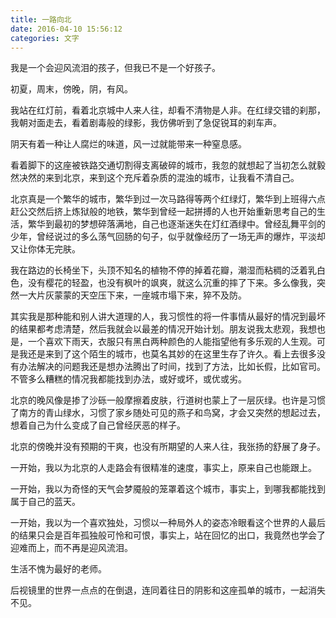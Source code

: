 ```yaml
---
title: 一路向北
date: 2016-04-10 15:56:12
categories: 文字
---
```

我是一个会迎风流泪的孩子，但我已不是一个好孩子。

初夏，周末，傍晚，阴，有风。

我站在红灯前，看着北京城中人来人往，却看不清物是人非。在红绿交错的刹那，我朝对面走去，看着剧毒般的绿影，我仿佛听到了急促锐耳的刹车声。

阴天有着一种让人腐烂的味道，风一过就能带来一种窒息感。

看着脚下的这座被铁路交通切割得支离破碎的城市，我忽的就想起了当初怎么就毅然决然的来到北京，来到这个充斥着杂质的混浊的城市，让我看不清自己。

北京真是一个繁华的城市，繁华到过一次马路得等两个红绿灯，繁华到上班得六点赶公交然后挤上炼狱般的地铁，繁华到曾经一起拼搏的人也开始重新思考自己的生活，繁华到最初的梦想碎落满地，自己也逐渐迷失在灯红酒绿中。曾经乱舞平剑的少年，曾经说过的多么荡气回肠的句子，似乎就像经历了一场无声的爆炸，平淡却又让你体无完肤。

<!--more-->

我在路边的长椅坐下，头顶不知名的植物不停的掉着花瓣，潮湿而粘稠的泛着乳白色，没有樱花的轻盈，也没有枫叶的飒爽，就这么沉重的摔了下来。多么像我，突然一大片灰蒙蒙的天空压下来，一座城市塌下来，猝不及防。

其实我是那种能和别人讲大道理的人，我习惯性的将一件事情从最好的情况到最坏的结果都考虑清楚，然后我就会以最差的情况开始计划。朋友说我太悲观，我想也是，一个喜欢下雨天，衣服只有黑白两种颜色的人能指望他有多乐观的人生观。可是我还是来到了这个陌生的城市，也莫名其妙的在这里生存了许久。看上去很多没有办法解决的问题我还是想办法腾出了时间，找到了方法，比如长假，比如官司。不管多么糟糕的情况我都能找到办法，或好或坏，或优或劣。

北京的晚风像是掺了沙砾一般摩擦着皮肤，行道树也蒙上了一层灰绿。也许是习惯了南方的青山绿水，习惯了家乡随处可见的燕子和鸟窝，才会又突然的想起过去，想着自己为什么变成了自己曾经厌恶的样子。

北京的傍晚并没有预期的干爽，也没有所期望的人来人往，我张扬的舒展了身子。

一开始，我以为北京的人走路会有很精准的速度，事实上，原来自己也能跟上。

一开始，我以为奇怪的天气会梦魇般的笼罩着这个城市，事实上，到哪我都能找到属于自己的蓝天。

一开始，我以为一个喜欢独处，习惯以一种局外人的姿态冷眼看这个世界的人最后的结果只会是百年孤独般可怜和可恨，事实上，站在回忆的出口，我竟然也学会了迎难而上，而不再是迎风流泪。

生活不愧为最好的老师。

后视镜里的世界一点点的在倒退，连同着往日的阴影和这座孤单的城市，一起消失不见。